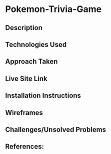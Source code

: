 # Pokemon-Trivia-Game

## Description

## Technologies Used

## Approach Taken

## Live Site Link

## Installation Instructions

## Wireframes

## Challenges/Unsolved Problems

## References:
